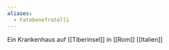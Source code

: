 ```yaml
---
aliases:
  - Fatebenefratelli
---
```


Ein Krankenhaus auf [[Tiberinsel]] in [[Rom]] [[Italien]]









